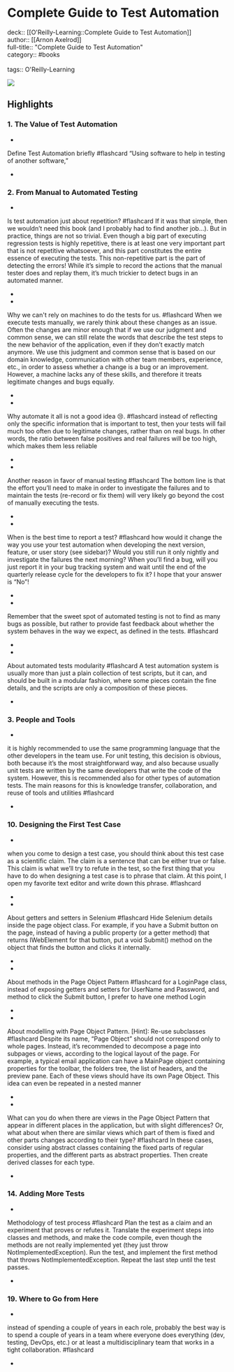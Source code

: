 # Complete Guide to Test Automation

deck:: [[O'Reilly-Learning::Complete Guide to Test Automation]]\
author:: [[Arnon Axelrod]]\
full-title:: "Complete Guide to Test Automation"\
category:: #books\
\
tags:: O'Reilly-Learning  

![](https://learning.oreilly.com/covers/9781484238325/)

## Highlights
### 1. The Value of Test Automation
- 
 Define Test Automation briefly #flashcard 
    “Using software to help in testing of another software,”

    
-
### 2. From Manual to Automated Testing
- 
 Is test automation just about repetition? #flashcard 
    If it was that simple, then we wouldn’t need this book (and I probably had to find another job…). But in practice, things are not so trivial. Even though a big part of executing regression tests is highly repetitive, there is at least one very important part that is not repetitive whatsoever, and this part constitutes the entire essence of executing the tests. This non-repetitive part is the part of detecting the errors! While it’s simple to record the actions that the manual tester does and replay them, it’s much trickier to detect bugs in an automated manner.

    
-
- 
 Why we can't rely on machines to do the tests for us. #flashcard 
    When we execute tests manually, we rarely think about these changes as an issue. Often the changes are minor enough that if we use our judgment and common sense, we can still relate the words that describe the test steps to the new behavior of the application, even if they don’t exactly match anymore. We use this judgment and common sense that is based on our domain knowledge, communication with other team members, experience, etc., in order to assess whether a change is a bug or an improvement. However, a machine lacks any of these skills, and therefore it treats legitimate changes and bugs equally.

    
-
- 
 Why automate it all is not a good idea 😢. #flashcard 
    instead of reflecting only the specific information that is important to test, then your tests will fail much too often due to legitimate changes, rather than on real bugs. In other words, the ratio between false positives and real failures will be too high, which makes them less reliable

    
-
- 
 Another reason in favor of manual testing #flashcard 
    The bottom line is that the effort you’ll need to make in order to investigate the failures and to maintain the tests (re-record or fix them) will very likely go beyond the cost of manually executing the tests.

    
-
- 
 When is the best time to report a test? #flashcard 
    how would it change the way you use your test automation when developing the next version, feature, or user story (see sidebar)? Would you still run it only nightly and investigate the failures the next morning? When you’ll find a bug, will you just report it in your bug tracking system and wait until the end of the quarterly release cycle for the developers to fix it? I hope that your answer is “No”!

    
-
- 

Remember that the sweet spot of automated testing is not to find as many bugs as possible, but rather to provide fast feedback about whether the system behaves in the way we expect, as defined in the tests. #flashcard 


    
-
- 
 About automated tests modularity #flashcard 
    A test automation system is usually more than just a plain collection of test scripts, but it can, and should be built in a modular fashion, where some pieces contain the fine details, and the scripts are only a composition of these pieces.

    
-
### 3. People and Tools
- 

it is highly recommended to use the same programming language that the other developers in the team use. For unit testing, this decision is obvious, both because it’s the most straightforward way, and also because usually unit tests are written by the same developers that write the code of the system. However, this is recommended also for other types of automation tests. The main reasons for this is knowledge transfer, collaboration, and reuse of tools and utilities #flashcard 


    
-
### 10. Designing the First Test Case
- 

when you come to design a test case, you should think about this test case as a scientific claim. The claim is a sentence that can be either true or false. This claim is what we’ll try to refute in the test, so the first thing that you have to do when designing a test case is to phrase that claim. At this point, I open my favorite text editor and write down this phrase. #flashcard 


    
-
- 
 About getters and setters in Selenium #flashcard 
    Hide Selenium details inside the page object class. For example, if you have a Submit button on the page, instead of having a public property (or a getter method) that returns IWebElement for that button, put a void Submit() method on the object that finds the button and clicks it internally.

    
-
- 
 About methods in the Page Object Pattern #flashcard 
    for a LoginPage class, instead of exposing getters and setters for UserName and Password, and method to click the Submit button, I prefer to have one method Login

    
-
- 
 About modelling with Page Object Pattern.
   [Hint]: Re-use subclasses #flashcard 
    Despite its name, “Page Object” should not correspond only to whole pages. Instead, it’s recommended to decompose a page into subpages or views, according to the logical layout of the page. For example, a typical email application can have a MainPage object containing properties for the toolbar, the folders tree, the list of headers, and the preview pane. Each of these views should have its own Page Object. This idea can even be repeated in a nested manner

    
-
- 
 What can you do when there are views in the Page Object Pattern that appear in different places in the application, but with slight differences?
   Or, what about when there are similar views which part of them is fixed and other parts changes according to their type? #flashcard 
    In these cases, consider using abstract classes containing the fixed parts of regular properties, and the different parts as abstract properties. Then create derived classes for each type.

    
-
### 14. Adding More Tests
- 
 Methodology of test process #flashcard 
    Plan the test as a claim and an experiment that proves or refutes it.
     Translate the experiment steps into classes and methods, and make the code compile, even though the methods are not really implemented yet (they just throw NotImplementedException).
     Run the test, and implement the first method that throws NotImplementedException.
     Repeat the last step until the test passes.

    
-
### 19. Where to Go from Here
- 

instead of spending a couple of years in each role, probably the best way is to spend a couple of years in a team where everyone does everything (dev, testing, DevOps, etc.) or at least a multidisciplinary team that works in a tight collaboration. #flashcard 


    
-
